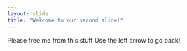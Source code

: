 ```yaml
---
layout: slide
title: "Welcome to our second slide!"
---
```

Please free me from this stuff
Use the left arrow to go back!
